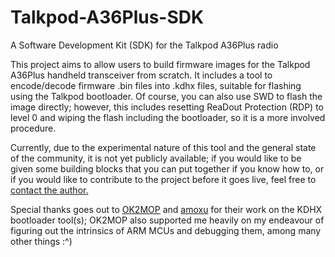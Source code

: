 # Talkpod-A36Plus-SDK
A Software Development Kit (SDK) for the Talkpod A36Plus radio

This project aims to allow users to build firmware images for the Talkpod A36Plus handheld transceiver from scratch. It includes a tool to encode/decode firmware .bin files into .kdhx files, suitable for flashing using the Talkpod bootloader. Of course, you can also use SWD to flash the image directly; however, this includes resetting ReaDout Protection (RDP) to level 0 and wiping the flash including the bootloader, so it is a more involved procedure.

Currently, due to the experimental nature of this tool and the general state of the community, it is not yet publicly available; if you would like to be given some building blocks that you can put together if you know how to, or if you would like to contribute to the project before it goes live, feel free to [contact the author.](mailto:tunas@cryptolab.net)


Special thanks goes out to [OK2MOP](https://github.com/OK2MOP) and [amoxu](https://github.com/amoxu) for their work on the KDHX bootloader tool(s); OK2MOP also supported me heavily on my endeavour of figuring out the intrinsics of ARM MCUs and debugging them, among many other things :^)
